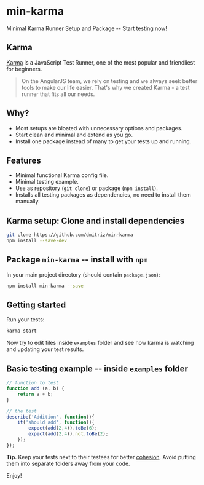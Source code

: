 # min-karma
Minimal Karma Runner Setup and Package -- Start testing now!

## Karma
[Karma](http://karma-runner.github.io/0.13/index.html) is a JavaScript Test Runner, one of the most popular and friendliest for beginners.

> On the AngularJS team, we rely on testing and we always seek better tools to make our life easier. That's why we created
Karma - a test runner that fits all our needs.

## Why?
- Most setups are bloated with unnecessary options and packages.
- Start clean and minimal and extend as you go.
- Install one package instead of many to get your tests up and running.

## Features
- Minimal functional Karma config file.
- Minimal testing example.
- Use as repository (`git clone`) or package (`npm install`).
- Installs all testing packages as dependencies, no need to install them manually.

## Karma setup: Clone and install dependencies
```sh
git clone https://github.com/dmitriz/min-karma
npm install --save-dev
```

## Package `min-karma` -- install with `npm`
In your main project directory (should contain `package.json`):
```sh
npm install min-karma --save
```

## Getting started
Run your tests:
```sh
karma start
```
Now try to edit files inside `examples` folder and see how karma is watching and updating your test results.

## Basic testing example -- inside `examples` folder
```js
// function to test
function add (a, b) {
	return a + b;
}

// the test
describe('Addition', function(){
	it('should add', function(){
		expect(add(2,4)).toBe(6);
		expect(add(2,4)).not.toBe(2);
	});
});
```

**Tip.** Keep your tests next to their testees for better [cohesion](https://en.wikipedia.org/wiki/Cohesion_(computer_science)). Avoid putting them into separate folders away from your code.

Enjoy!
